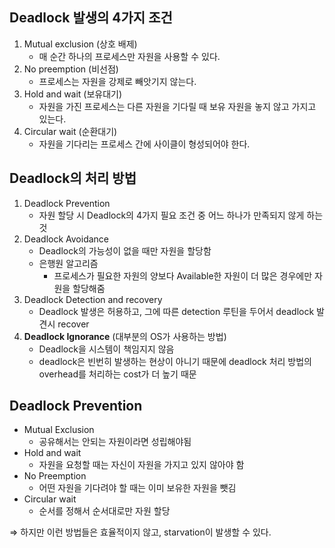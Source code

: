 ## Deadlock 발생의 4가지 조건

1. Mutual exclusion (상호 배제)
    - 매 순간 하나의 프로세스만 자원을 사용할 수 있다.
2. No preemption (비선점)
    - 프로세스는 자원을 강제로 빼앗기지 않는다.
3. Hold and wait (보유대기)
    - 자원을 가진 프로세스는 다른 자원을 기다릴 때 보유 자원을 놓지 않고 가지고 있는다.
4. Circular wait (순환대기)
    - 자원을 기다리는 프로세스 간에 사이클이 형성되어야 한다.

## Deadlock의 처리 방법

1. Deadlock Prevention
    - 자원 할당 시 Deadlock의 4가지 필요 조건 중 어느 하나가 만족되지 않게 하는 것
2. Deadlock Avoidance
    - Deadlock의 가능성이 없을 때만 자원을 할당함
    - 은행원 알고리즘
        - 프로세스가 필요한 자원의 양보다 Available한 자원이 더 많은 경우에만 자원을 할당해줌
3. Deadlock Detection and recovery
    - Deadlock 발생은 허용하고, 그에 따른 detection 루틴을 두어서 deadlock 발견시 recover
4. **Deadlock Ignorance** (대부분의 OS가 사용하는 방법)
    - Deadlock을 시스템이 책임지지 않음
    - deadlock은 빈번히 발생하는 현상이 아니기 때문에 deadlock 처리 방법의 overhead를 처리하는 cost가 더 높기 때문

## Deadlock Prevention

- Mutual Exclusion
    - 공유해서는 안되는 자원이라면 성립해야됨
- Hold and wait
    - 자원을 요청할 때는 자신이 자원을 가지고 있지 않아야 함
- No Preemption
    - 어떤 자원을 기다려야 할 때는 이미 보유한 자원을 뺏김
- Circular wait
    - 순서를 정해서 순서대로만 자원 할당

⇒ 하지만 이런 방법들은 효율적이지 않고, starvation이 발생할 수 있다.